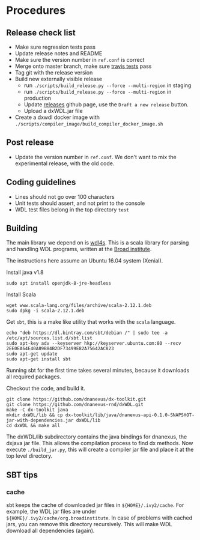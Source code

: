 # Procedures

## Release check list
- Make sure regression tests pass
- Update release notes and README
- Make sure the version number in `ref.conf` is correct
- Merge onto master branch, make sure [travis tests](https://travis-ci.org/dnanexus/dxWDL) pass
- Tag git with the release version
- Build new externally visible release
  * run `./scripts/build_release.py --force --multi-region` in staging
  * run `./scripts/build_release.py --force --multi-region` in production
  * Update [releases](https://github.com/dnanexus-rnd/dxWDL/releases) github page,
  use the `Draft a new release` button.
  * Upload a dxWDL.jar file
- Create a dxwdl docker image with `./scripts/compiler_image/build_compiler_docker_image.sh`

## Post release
- Update the version number in `ref.conf`. We don't want
to mix the experimental release, with the old code.


## Coding guidelines

- Lines should not go over 100 characters
- Unit tests should assert, and not print to the console
- WDL test files belong in the top directory `test`

## Building

The main library we depend on is
[wdl4s](http://broadinstitute.github.io/wdl4s/latest/wdl4s/index.html). This
is a scala library for parsing and handling WDL programs, written at
the [Broad institute](https://www.broadinstitute.org).

The instructions here assume an Ubuntu 16.04 system (Xenial).

Install java v1.8
```
sudo apt install openjdk-8-jre-headless
```

Install Scala
```
wget www.scala-lang.org/files/archive/scala-2.12.1.deb
sudo dpkg -i scala-2.12.1.deb
```

Get ```sbt```, this is a make like utility that works with the ```scala``` language.
```
echo "deb https://dl.bintray.com/sbt/debian /" | sudo tee -a /etc/apt/sources.list.d/sbt.list
sudo apt-key adv --keyserver hkp://keyserver.ubuntu.com:80 --recv 2EE0EA64E40A89B84B2DF73499E82A75642AC823
sudo apt-get update
sudo apt-get install sbt
```

Running sbt for the first time takes several minutes, because it
downloads all required packages.

Checkout the code, and build it.
```
git clone https://github.com/dnanexus/dx-toolkit.git
git clone https://github.com/dnanexus-rnd/dxWDL.git
make -C dx-toolkit java
mkdir dxWDL/lib && cp dx-toolkit/lib/java/dnanexus-api-0.1.0-SNAPSHOT-jar-with-dependencies.jar dxWDL/lib
cd dxWDL && make all
```

The dxWDL/lib subdirectory contains the java bindings for dnanexus,
the dxjava jar file. This allows the compilation process to find dx
methods. Now execute `./build_jar.py`, this will create a compiler jar
file and place it at the top level directory.

## SBT tips

### cache

sbt keeps the cache of downloaded jar files in
```${HOME}/.ivy2/cache```. For example, the WDL jar files are under
```${HOME}/.ivy2/cache/org.broadinstitute```. In case of problems with
cached jars, you can remove this directory recursively. This will make
WDL download all dependencies (again).
